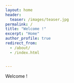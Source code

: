 ```yaml
---
layout: home
header: 
  teaser: /images/teaser.jpg
permalink: /
title: "Welcome !"
excerpt: "Home"
author_profile: true
redirect_from: 
  - /about/
  - /index.html


---
```



Welcome !
